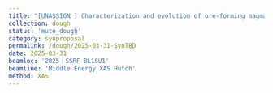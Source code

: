 ```yaml
---         
title: "[UNASSIGN ] Characterization and evolution of ore-forming magmas for iron oxide-apatite deposits: Perspectives from apatite"
collection: dough
status: 'mute_dough'
category: synproposal
permalink: /dough/2025-03-31-SynTBD
date: 2025-03-31
beamloc: '2025｜SSRF BL16U1'
beamline: 'Middle Energy XAS Hutch'
method: XAS
---
```

